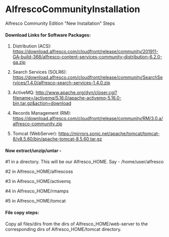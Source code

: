 # AlfrescoCommunityInstallation
Alfresco Community Edition "New Installation" Steps

<h4> Download Links for Software Packages:</h4> 

1. Distribution (ACS): https://download.alfresco.com/cloudfront/release/community/201911-GA-build-368/alfresco-content-services-community-distribution-6.2.0-ga.zip

2. Search Services (SOLR6): https://download.alfresco.com/cloudfront/release/community/SearchServices/1.4.0/alfresco-search-services-1.4.0.zip

3. ActiveMQ: http://www.apache.org/dyn/closer.cgi?filename=/activemq/5.16.0/apache-activemq-5.16.0-bin.tar.gz&action=download

4. Records Management (RM): https://download.alfresco.com/cloudfront/release/community/RM/3.0.a/alfresco-community.zip

5. Tomcat (WebServer): https://mirrors.sonic.net/apache/tomcat/tomcat-8/v8.5.60/bin/apache-tomcat-8.5.60.tar.gz


<h4> Now extract/unzip/untar - </h4> 

 #1 in a directory. This will be our Alfresco_HOME. Say - /home/user/alfresco
  
 #2 in Alfresco_HOME/alfrescoss
  
 #3 in Alfresco_HOME/activemq
  
 #4 in Alfresco_HOME/rmamps
  
 #5 in Alfresco_HOME/tomcat
 
 <h4> File copy steps:</h4>
 
 Copy all files/dirs from the dirs of Alfresco_HOME/web-server to the corresponding dirs of Alfresco_HOME/tomcat directory.
 
 
 
 
